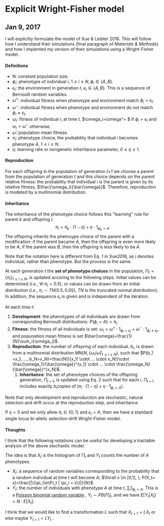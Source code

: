 # Explicit Wright-Fisher model 

## Jan 9, 2017



I will explicitly formulate the model of Xue & Leibler 2016. This will follow how I understand their simulations (final paragraph of _Materials & Methods_) and how I implented my version of their simulations using a Wright-Fisher model.

#### Definitions

- N: constant population size.
- $\phi_i$: phenotype of individual _i_, $1 \le i \le N, \phi_i \in \{A,B\}$.
- $\epsilon_t$: the environment in generation _t_, $\epsilon_t \in \{A, B\}$. This is a sequence of Bernoulli random variables.
- $\omega^+$: individual fitness when phenotype and environment match $\phi_i = \epsilon_t$.
- $\omega^-$: individual fitness when phenotype and environment do not match $\phi_i \ne \epsilon_t$.
- $\omega_i$: fitness of individual _i_; at time _t_, $\omega_i=\omega^+ $ if $\phi_i = \epsilon_t$ and $\omega_i=\omega^-$ otherwise.
- $\bar{\omega}$: population mean fitness.
- $\pi_i$: phenotype choice, the probability that individual $i$ becomes phenotype _A_, $1 \le i \le N$.
- $\eta$:  learning rate or nongenetic inheritance parameter, $0 \le \eta \le 1$. 


#### Reproduction 

For each offspring in the population of generation _t+1_ we choose a parent from the population of generation _t_ and this choice depends on the parent relative fitness: the probability that individual _i_ is the parent is given by its relative fitness, $\frac{\omega_i}{\bar{\omega}}$. Therefore, reproduction is modeled by a multinomial distribution.

#### Inheritance

The inheritance of the phenotype choice follows this "learning" rule for parent _k_ and offspring _i_:
$$
\pi_i = \pi_k \cdot (1-\eta) + \eta \cdot 1_{\phi_k=A}
$$
The offspring inherits the phetnoype choice of the parent with a modification: if the parent became _A_, then the offspring is even more likely to be _A_; if the parent was _B_, then the offspring is less likely to be _A_.

Note that the notation here is different from Eq. 1 in Xue2016, as _i_ denotes individual, rather than phenotype. But the process is the same. 

At each generation _t_ the **set of phenotype choices** in the population, $\Pi_t = \{ \pi_i \}_{1 \le i \le N}$, is updated accoring to the following steps. Initial values can be determined (_i.e._, $\forall i \; \pi_i=0.5$), or values can be drawn from an initial distribution (_i.e._, $\pi_i \sim TN(0.5, 0.05)$, _TN_ is the truncated normal distribution). In addition, the sequence $\epsilon_t$ is given and is independent of the iteration.

At each time _t_:

1. **Development**: the phenotypes of all individuals are drawn from corresponding Bernoulli distributions: $P(\phi_i=A)=\pi_i$.
2. **Fitness**: the fitness of all individuals is set: $\omega_i = \omega^+ \cdot 1_{\phi_i=\epsilon_t}+ \omega^- \cdot 1_{\phi_i \ne \epsilon_t}$, and popuoation mean fitness is set $\bar{\omega}=\frac{1}{N}\sum_i{\omega_i}$.
3. **Reproduction**: the number of offspring of each individual, $b_i$, is drawn from a multinomial distribution $MN(N, \{\omega_i/\bar{\omega}\}_{1 \le i \le N})$, such that $P(b_1 =x_1, …, b_N=x_N)=\frac{N!}{x_1! \cdot … \cdot x_N!}\cdot \frac{\omega_1}{\bar{\omega}}^{x_1} \cdot … \cdot \frac{\omega_N}{\bar{\omega}}^{x_N}$.
   1. **Inheritance**: the set of phenotype choices of the offspring generation, $\Pi_{t+1}​$, is updated using Eq. 2 such that for each $i​$, $\Pi_{t+1}​$ includes exactly $b_i​$ copies of $(\pi_i \cdot (1-\eta) + \eta \cdot 1_{\phi_i=A})​$.

Note that only development and reproduction are stochastic, natural selection and drift occur at the reproduction step, and inheritance 

If $\eta=0$ and we only allow $\pi_i \in \{0,1\}$  and $\epsilon_t=A$, then we have a standard single locus bi-allelic selection-drift Wright-Fisher model.

#### Thoughts

I think that the following notations can be useful for developing a tractable analysis of the above stochastic model. 

The idea is that $X_t$ is the histogram of $\Pi_t$ and $Y_t$ counts the number of _A_ phenotypes.

- $X_t$: a sequence of random variables corresponding to the probability that a random individual at time _t_ will become  _A_; $ֿ\forall x \in [0,1], \; P(X_t= x)=\frac{|\{\pi_i\in\Pi_t | \pi_i = x\}|}{N}$.
- $Y_t$: the number of individuals with phenotype _A_ at time _t_, $\sum_i {1_{\phi_i=A}}$. This is a [Poisson binomial random variable](https://en.wikipedia.org/wiki/Poisson_binomial_distribution) , $Y_t \sim PB(\Pi_t)$, and we have $E[Y_t|X_t] =N\cdot E[X_t]$. 

I think that we would like to find a transformation $L$ such that $X_{t+1}=LX_t$ or else maybe $Y_{t+1} = LY_t$ .


